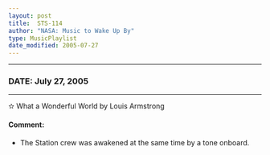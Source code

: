 ```yaml
---
layout: post
title:  STS-114
author: "NASA: Music to Wake Up By"
type: MusicPlaylist
date_modified: 2005-07-27
---
```


----
### DATE: July 27, 2005
----
✫ What a Wonderful World by Louis Armstrong

#### Comment:
* The Station crew was awakened at the same time by a tone onboard.
